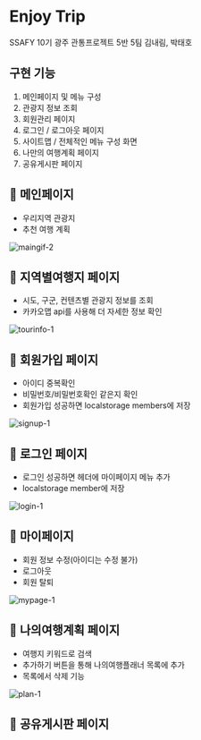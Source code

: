 # Enjoy Trip
SSAFY 10기 광주 관통프로젝트 5반 5팀 김내림, 박태호

##  구현 기능
1. 메인페이지 및 메뉴 구성 
2. 관광지 정보 조회 
3. 회원관리 페이지  
4. 로그인 / 로그아웃 페이지
5. 사이트맵 / 전체적인 메뉴 구성 화면
6. 나만의 여행계획 페이지
7. 공유게시판 페이지

## 📌 메인페이지
- 우리지역 관광지  
- 추천 여행 계획
  
![maingif-2](/uploads/535bd2919af441374427b2cc204c148f/maingif-2.gif)

## 📌 지역별여행지 페이지
- 시도, 구군, 컨텐츠별 관광지 정보를 조회  
- 카카오맵 api를 사용해 더 자세한 정보 확인 

![tourinfo-1](/uploads/8e841f59dc8447a329cad8b32a4edaba/tourinfo-1.gif)

## 📌 회원가입 페이지
- 아이디 중복확인
- 비밀번호/비밀번호확인 같은지 확인
- 회원가입 성공하면 localstorage members에 저장

![signup-1](/uploads/3c37469e35c3da4d814722830ad0c09d/signup-1.gif)

## 📌 로그인 페이지
- 로그인 성공하면 헤더에 마이페이지 메뉴 추가
- localstorage member에 저장

![login-1](/uploads/ca703a92db432ca0aca8a46bb6bac784/login-1.gif)

## 📌 마이페이지  
- 회원 정보 수정(아이디는 수정 불가)
- 로그아웃
- 회원 탈퇴

![mypage-1](/uploads/f28b03f7a41af63f8b6dfe8636963da2/mypage-1.gif)

## 📌 나의여행계획 페이지
- 여행지 키워드로 검색
- 추가하기 버튼을 통해 나의여행플래너 목록에 추가
- 목록에서 삭제 기능

![plan-1](/uploads/7c64ade08a918c1082a7f0154c864d57/plan-1.gif)

## 📌 공유게시판 페이지
